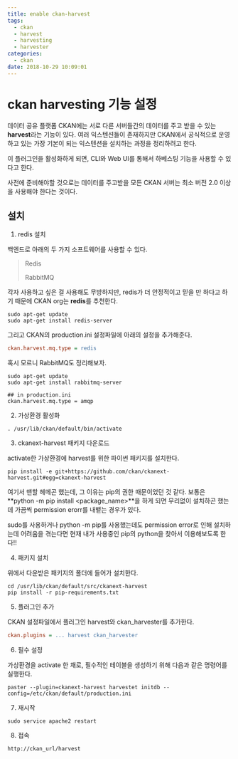 ```yaml
---
title: enable ckan-harvest
tags:
  - ckan
  - harvest
  - harvesting
  - harvester
categories:
  - ckan
date: 2018-10-29 10:09:01
---
```


# ckan harvesting 기능 설정

데이터 공유 플랫폼 CKAN에는 서로 다른 서버들간의 데이터를 주고 받을 수 있는 **harvest**라는 기능이 있다. 여러 익스텐션들이 존재하지만 CKAN에서 공식적으로 운영하고 있는 가장 기본이 되는 익스텐션을 설치하는 과정을 정리하려고 한다.

이 플러그인을 활성화하게 되면, CLI와 Web UI를 통해서 하베스팅 기능을 사용할 수 있다고 한다.

사전에 준비해야할 것으로는  데이터를 주고받을 모든 CKAN 서버는 최소 버전 2.0 이상을 사용해야 한다는 것이다.

## 설치

1. redis 설치

백엔드로 아래의 두 가지 소프트웨어를 사용할 수 있다. 

> Redis
>
> RabbitMQ

각자 사용하고 싶은 걸 사용해도 무방하지만, redis가 더 안정적이고 믿을 만 하다고 하기 때문에 CKAN org는 **redis**를 추천한다.

~~~shell
sudo apt-get update
sudo apt-get install redis-server
~~~

그리고 CKAN의 production.ini 설정파일에 아래의 설정을 추가해준다.

~~~ini
ckan.harvest.mq.type = redis
~~~

혹시 모르니 RabbitMQ도 정리해보자.

~~~shell
sudo apt-get update
sudo apt-get install rabbitmq-server

## in production.ini
ckan.harvest.mq.type = amqp
~~~

2. 가상환경 활성화

~~~shell
. /usr/lib/ckan/default/bin/activate
~~~

3. ckanext-harvest 패키지 다운로드

activate한 가상환경에 harvest를 위한 파이썬 패키지를 설치한다.

~~~shell
pip install -e git+https://github.com/ckan/ckanext-harvest.git#egg=ckanext-harvest
~~~

여기서 맨할 헤메곤 했는데, 그 이유는 pip의 권한 때문이었던 것 같다. 보통은 **python -m pip install <package_name>**을 하게 되면 무리없이 설치하곤 했는데 가끔씩 permission erorr를 내뱉는 경우가 있다. 

sudo를 사용하거나 python -m pip를 사용했는데도 permission error로 인해 설치하는데 어려움을 겪는다면 현재 내가 사용중인 pip의 python을 찾아서 이용해보도록 한다!!

4. 패키지 설치

위에서 다운받은 패키지의 폴더에 들어가 설치한다.

~~~shell
cd /usr/lib/ckan/default/src/ckanext-harvest
pip install -r pip-requirements.txt
~~~

5. 플러그인 추가

CKAN 설정파일에서 플러그인 harvest와 ckan_harvester를 추가한다.

~~~ini
ckan.plugins = ... harvest ckan_harvester
~~~

6. 필수 설정

가상환경을 activate 한 채로, 필수적인 테이블을 생성하기 위해 다음과 같은 명령어를 실행한다.

~~~shell
paster --plugin=ckanext-harvest harvestet initdb --config=/etc/ckan/default/production.ini
~~~

7. 재시작

~~~shell
sudo service apache2 restart
~~~

8. 접속

~~~text
http://ckan_url/harvest
~~~

